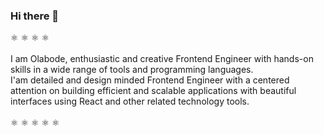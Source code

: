 ### Hi there 👋

<!--
**olabodeeto/olabodeeto** is a ✨ _special_ ✨ repository because its `README.md` (this file) appears on your GitHub profile.

Here are some ideas to get you started:

- 🔭 I’m currently working on ...
- 🌱 I’m currently learning ...
- 👯 I’m looking to collaborate on ...
- 🤔 I’m looking for help with ...
- 💬 Ask me about ...
- 📫 How to reach me: ...
- 😄 Pronouns: ...
- ⚡ Fun fact: ...
-->
:atom_symbol: :atom_symbol: :atom_symbol: :atom_symbol: <br>
<br>
I am Olabode, enthusiastic and creative Frontend Engineer with hands-on skills in a wide range of tools and programming languages. <br>
I'am detailed and design minded Frontend Engineer with a centered attention on building efficient and scalable applications with beautiful interfaces using React and other related technology tools.
<br><br>
:atom_symbol: :atom_symbol: :atom_symbol: :atom_symbol: :atom_symbol:

